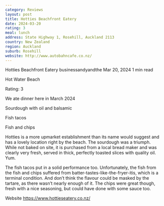 ```yaml
---
category: Reviews
layout: post
title: Hotties Beachfront Eatery
date: 2024-03-20
rating: 3
meal: lunch
address: State Highway 1, Rosehill, Auckland 2113
country: New Zealand
region: Auckland
suburb: Rosehill
website: http://www.autobahncafe.co.nz/
---
```


Hotties Beachfront Eatery
businessandyandthe
Mar 20, 2024
1 min read

Hot Water Beach

Rating: 3 

We ate dinner here in March 2024 

Sourdough with oil and balsamic 

Fish tacos 

Fish and chips 

Hotties is a more upmarket establishment than its name would suggest and has a lovely location right by the beach. The sourdough was a triumph. While not baked on site, it is purchased from a local bread maker and was clearly very fresh, served in thick, perfectly toasted slices with quality oil. Yum. 

The fish tacos put in a solid performance too. Unfortunately, the fish from the fish and chips suffered from batter-tastes-like-the-fryer-itis, which is a terminal condition. And don’t think the flavour could be masked by the tartare, as there wasn’t nearly enough of it. The chips were great though, fresh with a nice seasoning, but could have done with some sauce too. 

Website https://www.hottieseatery.co.nz/